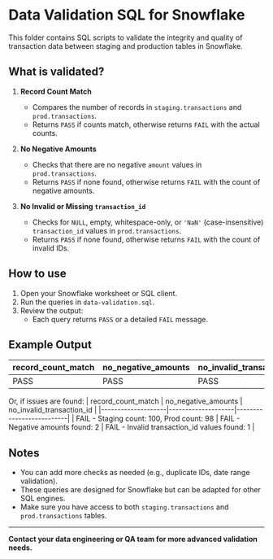 # Data Validation SQL for Snowflake

This folder contains SQL scripts to validate the integrity and quality of transaction data between staging and production tables in Snowflake.

## What is validated?

1. **Record Count Match**
   - Compares the number of records in `staging.transactions` and `prod.transactions`.
   - Returns `PASS` if counts match, otherwise returns `FAIL` with the actual counts.

2. **No Negative Amounts**
   - Checks that there are no negative `amount` values in `prod.transactions`.
   - Returns `PASS` if none found, otherwise returns `FAIL` with the count of negative amounts.

3. **No Invalid or Missing `transaction_id`**
   - Checks for `NULL`, empty, whitespace-only, or `'NaN'` (case-insensitive) `transaction_id` values in `prod.transactions`.
   - Returns `PASS` if none found, otherwise returns `FAIL` with the count of invalid IDs.

## How to use

1. Open your Snowflake worksheet or SQL client.
2. Run the queries in `data-validation.sql`.
3. Review the output:
   - Each query returns `PASS` or a detailed `FAIL` message.

## Example Output
| record_count_match | no_negative_amounts | no_invalid_transaction_id |
|--------------------|--------------------|--------------------------|
| PASS               | PASS               | PASS                     |

Or, if issues are found:
| record_count_match | no_negative_amounts | no_invalid_transaction_id |
|--------------------|--------------------|--------------------------|
| FAIL - Staging count: 100, Prod count: 98 | FAIL - Negative amounts found: 2 | FAIL - Invalid transaction_id values found: 1 |

## Notes
- You can add more checks as needed (e.g., duplicate IDs, date range validation).
- These queries are designed for Snowflake but can be adapted for other SQL engines.
- Make sure you have access to both `staging.transactions` and `prod.transactions` tables.

---

**Contact your data engineering or QA team for more advanced validation needs.**
